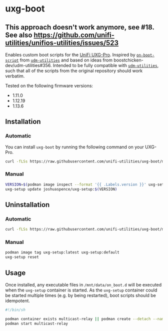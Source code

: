 # uxg-boot

## This approach doesn't work anymore, see #18. See also https://github.com/unifi-utilities/unifios-utilities/issues/523

Enables custom boot scripts for the [UniFi UXG-Pro][uxg-pro]. Inspired by
[`on-boot-script`][on-boot-script] from [`udm-utilities`][udm-utilities] and
based on ideas from boostchicken-dev/udm-utilities#356. Intended to be fully
compatible with [`udm-utilities`][udm-utilities], such that all of the scripts
from the original repository should work verbatim.

Tested on the following firmware versions:

  - 1.11.0
  - 1.12.19
  - 1.13.6

## Installation

### Automatic

You can install `uxg-boot` by running the following command on your UXG-Pro.

```sh
curl -fLSs https://raw.githubusercontent.com/unifi-utilities/uxg-boot/master/install.sh | sh
```

### Manual

```sh
VERSION=$(podman image inspect --format '{{ .Labels.version }}' uxg-setup:default)
uxg-setup update joshuaspence/uxg-setup:$(VERSION)
```

## Uninstallation

### Automatic

```sh
curl -fLSs https://raw.githubusercontent.com/unifi-utilities/uxg-boot/master/install.sh | sh -s uninstall
```

### Manual

```sh
podman image tag uxg-setup:latest uxg-setup:default
uxg-setup reset
```

## Usage

Once installed, any executable files in `/mnt/data/on_boot.d` will be executed
when the `uxg-setup` container is started. As the `uxg-setup` container could
be started multiple times (e.g. by being restarted), boot scripts should be
idempotent.

```sh
#!/bin/sh

podman container exists multicast-relay || podman create --detach --name multicast-relay --network host --restart always scyto/multicast-relay:latest
podman start multicast-relay
```

[on-boot-script]: https://github.com/boostchicken-dev/udm-utilities/blob/master/on-boot-script/README.md
[udm-utilities]: https://github.com/boostchicken-dev/udm-utilities
[uxg-pro]: https://store.ui.com/products/unifi-next-generation-gateway-professional
